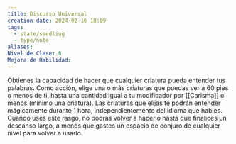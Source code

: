 ```yaml
---
title: Discurso Universal
creation date: 2024-02-16 18:09
tags:
  - state/seedling
  - type/note
aliases: 
Nivel de Clase: 6
Mejora de Habilidad:
---
```

Obtienes la capacidad de hacer que cualquier criatura pueda entender tus palabras. Como acción,
elige una o más criaturas que puedas ver a 60 pies o menos de ti, hasta una cantidad igual a tu
modificador por [[Carisma]] o menos (mínimo una criatura). Las criaturas que elijas te podrán entender mágicamente durante 1 hora, independientemente del idioma que hables.
Cuando uses este rasgo, no podrás volver a hacerlo hasta que finalices un descanso largo, a menos que gastes un espacio de conjuro de cualquier nivel para volver a usarlo.

